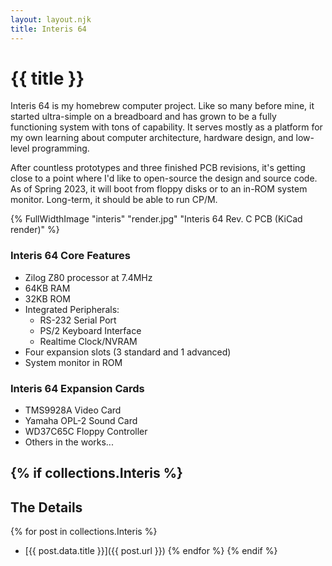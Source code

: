 ```yaml
---
layout: layout.njk
title: Interis 64
---
```

# {{ title }}

Interis 64 is my homebrew computer project. Like so many before mine, it started ultra-simple on a breadboard and has grown to be a fully functioning system with tons of capability. It serves mostly as a platform for my own learning about computer architecture, hardware design, and low-level programming.

After countless prototypes and three finished PCB revisions, it's getting close to a point where I'd like to open-source the design and source code.
As of Spring 2023, it will boot from floppy disks or to an in-ROM system monitor.
Long-term, it should be able to run CP/M.

{% FullWidthImage "interis" "render.jpg" "Interis 64 Rev. C PCB (KiCad render)" %}

### Interis 64 Core Features
- Zilog Z80 processor at 7.4MHz
- 64KB RAM
- 32KB ROM
- Integrated Peripherals:
  - RS-232 Serial Port
  - PS/2 Keyboard Interface
  - Realtime Clock/NVRAM
- Four expansion slots (3 standard and 1 advanced)
- System monitor in ROM

### Interis 64 Expansion Cards
- TMS9928A Video Card
- Yamaha OPL-2 Sound Card
- WD37C65C Floppy Controller
- Others in the works...

{% if collections.Interis %}
---
## The Details
{% for post in collections.Interis %}
- [{{ post.data.title }}]({{ post.url }})
{% endfor %}
{% endif %}